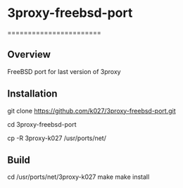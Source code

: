 # 3proxy-freebsd-port
=======================

Overview
--------
FreeBSD port for last version of 3proxy


Installation
------------
git clone https://github.com/k027/3proxy-freebsd-port.git

cd 3proxy-freebsd-port

cp -R 3proxy-k027 /usr/ports/net/

Build
------------
cd /usr/ports/net/3proxy-k027
make
make install
